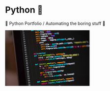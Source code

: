 # Python 🐍
🐍 Python Portfolio / Automating the boring stuff 🐍

![python header](https://github.com/marcorvazquezs/Python/blob/main/images.jpg)
